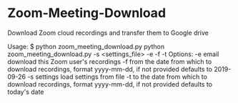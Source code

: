 # Zoom-Meeting-Download
Download Zoom cloud recordings and transfer them to Google drive

Usage:
$ python zoom_meeting_download.py
python zoom_meeting_download.py -s <settings_file> -e <email> -f <from> -t <to>
Options:
  -e email     download this Zoom user's recordings
  -f from      the date from which to download recordings, format yyyy-mm-dd, if not provided defaults to 2019-09-26
  -s settings  load settings from file
  -t to        the date from which to download recordings, format yyyy-mm-dd, if not provided defaults to today's date

